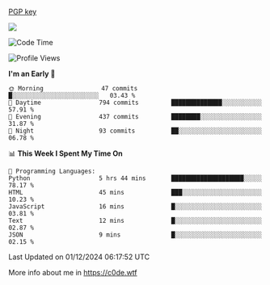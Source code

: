 [PGP key](https://c0de.wtf/urwq.asc)

<a href="https://wakatime.com"><img src="https://wakatime.com/share/@c0dezin/b7f18a7c-ab3a-40b8-8bc7-b1b7bf71f1d6.svg" /></a>

<!--START_SECTION:waka-->
![Code Time](http://img.shields.io/badge/Code%20Time-151%20hrs%2045%20mins-blue)

![Profile Views](http://img.shields.io/badge/Profile%20Views-0-blue)

**I'm an Early 🐤** 

```text
🌞 Morning                47 commits          █░░░░░░░░░░░░░░░░░░░░░░░░   03.43 % 
🌆 Daytime                794 commits         ██████████████░░░░░░░░░░░   57.91 % 
🌃 Evening                437 commits         ████████░░░░░░░░░░░░░░░░░   31.87 % 
🌙 Night                  93 commits          ██░░░░░░░░░░░░░░░░░░░░░░░   06.78 % 
```


📊 **This Week I Spent My Time On** 

```text
💬 Programming Languages: 
Python                   5 hrs 44 mins       ████████████████████░░░░░   78.17 % 
HTML                     45 mins             ███░░░░░░░░░░░░░░░░░░░░░░   10.23 % 
JavaScript               16 mins             █░░░░░░░░░░░░░░░░░░░░░░░░   03.81 % 
Text                     12 mins             █░░░░░░░░░░░░░░░░░░░░░░░░   02.87 % 
JSON                     9 mins              █░░░░░░░░░░░░░░░░░░░░░░░░   02.15 % 
```


 Last Updated on 01/12/2024 06:17:52 UTC
<!--END_SECTION:waka-->

More info about me in https://c0de.wtf
